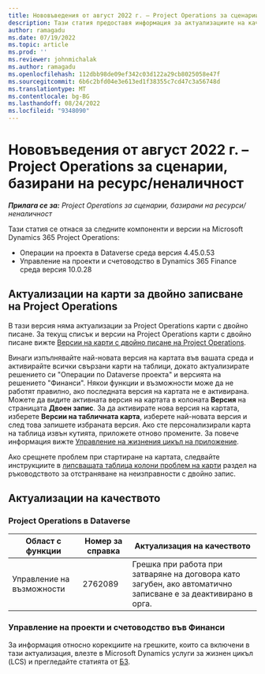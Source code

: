 ```yaml
---
title: Нововъведения от август 2022 г. – Project Operations за сценарии, базирани на ресурс/неналичност
description: Тази статия предоставя информация за актуализациите на качеството, които са налични в изданието на Microsoft Dynamics 365 Project Operations от август 2022 г. за ресурси/не-заредени базирани сценарии.
author: ramagadu
ms.date: 07/19/2022
ms.topic: article
ms.prod: ''
ms.reviewer: johnmichalak
ms.author: ramagadu
ms.openlocfilehash: 112dbb98de09ef342c03d122a29cb8025058e47f
ms.sourcegitcommit: 6b6c2bfd04e3e613ed1f38355c7cd47c3a56748d
ms.translationtype: MT
ms.contentlocale: bg-BG
ms.lasthandoff: 08/24/2022
ms.locfileid: "9348090"
---
```

# <a name="whats-new-august-2022---project-operations-for-resourcenon-stocked-based-scenarios"></a>Нововъведения от август 2022 г. – Project Operations за сценарии, базирани на ресурс/неналичност

_**Прилага се за:** Project Operations за сценарии, базирани на ресурси/неналичност_

Тази статия се отнася за следните компоненти и версии на Microsoft Dynamics 365 Project Operations:

- Операции на проекта в Dataverse среда версия 4.45.0.53
- Управление на проекти и счетоводство в Dynamics 365 Finance среда версия 10.0.28

## <a name="project-operations-dual-write-maps-updates"></a>Актуализации на карти за двойно записване на Project Operations

В тази версия няма актуализации за Project Operations карти с двойно писане. За текущ списък и версии на Project Operations карти с двойно писане вижте [Версии на карти с двойно писане на Project Operations](../environment/resource-dual-write-maps.md).

Винаги изпълнявайте най-новата версия на картата във вашата среда и активирайте всички свързани карти на таблици, докато актуализирате решението си "Операции по Dataverse проекта" и версията на решението "Финанси". Някои функции и възможности може да не работят правилно, ако последната версия на картата не е активирана. Можете да видите активната версия на картата в колоната **Версия** на страницата **Двоен запис**. За да активирате нова версия на картата, изберете **Версии на табличната карта**, изберете най-новата версия и след това запишете избраната версия. Ако сте персонализирали карта на таблица извън кутията, приложете отново промените. За повече информация вижте [Управление на жизнения цикъл на приложение](/dynamics365/fin-ops-core/dev-itpro/data-entities/dual-write/app-lifecycle-management).

Ако срещнете проблем при стартиране на картата, следвайте инструкциите в [липсващата таблица колони проблем на карти](/dynamics365/fin-ops-core/dev-itpro/data-entities/dual-write/dual-write-troubleshooting-finops-upgrades#missing-table-columns-issue-on-maps) раздел на ръководството за отстраняване на неизправности с двойно запис.

## <a name="quality-updates"></a>Актуализации на качеството

### <a name="project-operations-on-dataverse"></a>Project Operations в Dataverse

| Област с функции | Номер за справка | Актуализация на качеството |
| --- | --- | --- |
|   Управление на възможности | 2762089 | Грешка при работа при затваряне на договора като загубен, ако автоматично записване е за деактивирано в орга.|

### <a name="project-management-and-accounting-in-finance"></a>Управление на проекти и счетоводство във Финанси

За информация относно корекциите на грешките, които са включени в тази актуализация, влезте в Microsoft Dynamics услуги за жизнен цикъл (LCS) и прегледайте статията от [БЗ](https://fix.lcs.dynamics.com/Issue/Details?bugId=694438).
